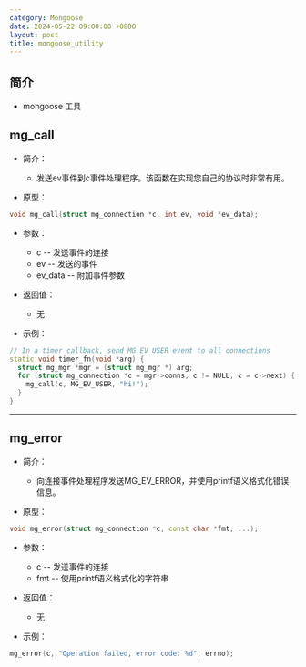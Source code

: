```yaml
---
category: Mongoose
date: 2024-05-22 09:00:00 +0800
layout: post
title: mongoose_utility
---
```

## 简介

+ mongoose 工具

## mg_call 

+ 简介：
  + 发送ev事件到c事件处理程序。该函数在实现您自己的协议时非常有用。

+ 原型：
```cpp
void mg_call(struct mg_connection *c, int ev, void *ev_data);
```

+ 参数：
  + c -- 发送事件的连接
  + ev -- 发送的事件
  + ev_data -- 附加事件参数

+ 返回值：
  + 无

+ 示例：
```cpp
// In a timer callback, send MG_EV_USER event to all connections
static void timer_fn(void *arg) {
  struct mg_mgr *mgr = (struct mg_mgr *) arg;
  for (struct mg_connection *c = mgr->conns; c != NULL; c = c->next) {
    mg_call(c, MG_EV_USER, "hi!");
  }
}
```

---

## mg_error 

+ 简介：
  + 向连接事件处理程序发送MG_EV_ERROR，并使用printf语义格式化错误信息。

+ 原型：
```cpp
void mg_error(struct mg_connection *c, const char *fmt, ...);
```

+ 参数：
  + c -- 发送事件的连接
  + fmt -- 使用printf语义格式化的字符串

+ 返回值：
  + 无

+ 示例：
```cpp
mg_error(c, "Operation failed, error code: %d", errno);
```